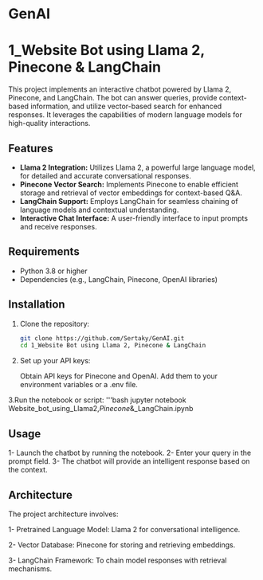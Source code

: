 # GenAI

# 1_Website Bot using Llama 2, Pinecone & LangChain

This project implements an interactive chatbot powered by Llama 2, Pinecone, and LangChain. The bot can answer queries, provide context-based information, and utilize vector-based search for enhanced responses. It leverages the capabilities of modern language models for high-quality interactions.

## Features
- **Llama 2 Integration:** Utilizes Llama 2, a powerful large language model, for detailed and accurate conversational responses.
- **Pinecone Vector Search:** Implements Pinecone to enable efficient storage and retrieval of vector embeddings for context-based Q&A.
- **LangChain Support:** Employs LangChain for seamless chaining of language models and contextual understanding.
- **Interactive Chat Interface:** A user-friendly interface to input prompts and receive responses.

## Requirements
- Python 3.8 or higher
- Dependencies (e.g., LangChain, Pinecone, OpenAI libraries)

## Installation

1. Clone the repository:
   ```bash
   git clone https://github.com/Sertaky/GenAI.git
   cd 1_Website Bot using Llama 2, Pinecone & LangChain
2. Set up your API keys:

    Obtain API keys for Pinecone and OpenAI.
    Add them to your environment variables or a .env file.

3.Run the notebook or script:
 '''bash
         jupyter notebook Website_bot_using_Llama2,_Pinecone_&_LangChain.ipynb

## Usage
1- Launch the chatbot by running the notebook.
2- Enter your query in the prompt field.
3- The chatbot will provide an intelligent response based on the context.

## Architecture
The project architecture involves:

1- Pretrained Language Model: Llama 2 for conversational intelligence.

2- Vector Database: Pinecone for storing and retrieving embeddings.

3- LangChain Framework: To chain model responses with retrieval mechanisms.
